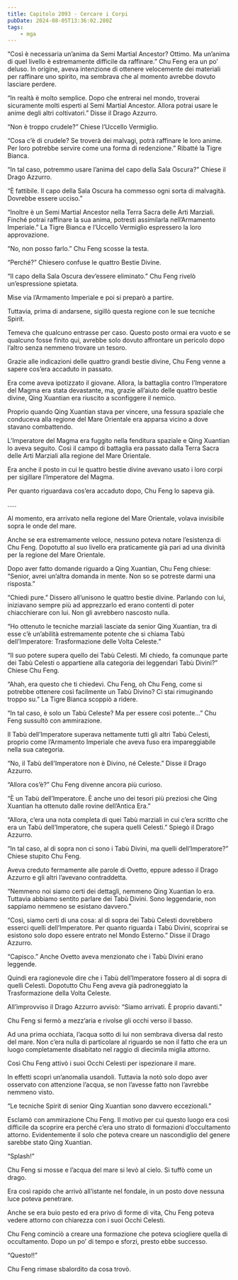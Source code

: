 ```yaml
---
title: Capitolo 2093 - Cercare i Corpi
pubDate: 2024-08-05T13:36:02.280Z
tags:
    - mga
---
```



“Così è necessaria un’anima da Semi Martial Ancestor? Ottimo. Ma un’anima di quel livello è estremamente difficile da raffinare.” Chu Feng era un po’ deluso. In origine, aveva intenzione di ottenere velocemente dei materiali per raffinare uno spirito, ma sembrava che al momento avrebbe dovuto lasciare perdere.

“In realtà è molto semplice. Dopo che entrerai nel mondo, troverai sicuramente molti esperti al Semi Martial Ancestor. Allora potrai usare le anime degli altri coltivatori.” Disse il Drago Azzurro.

“Non è troppo crudele?” Chiese l’Uccello Vermiglio.

“Cosa c’è di crudele? Se troverà dei malvagi, potrà raffinare le loro anime. Per loro potrebbe servire come una forma di redenzione.” Ribatté la Tigre Bianca.

“In tal caso, potremmo usare l’anima del capo della Sala Oscura?” Chiese il Drago Azzurro.

“È fattibile. Il capo della Sala Oscura ha commesso ogni sorta di malvagità. Dovrebbe essere ucciso.”

“Inoltre è un Semi Martial Ancestor nella Terra Sacra delle Arti Marziali. Finché potrai raffinare la sua anima, potresti assimilarla nell’Armamento Imperiale.” La Tigre Bianca e l’Uccello Vermiglio espressero la loro approvazione.

“No, non posso farlo.” Chu Feng scosse la testa.

“Perché?” Chiesero confuse le quattro Bestie Divine.

“Il capo della Sala Oscura dev’essere eliminato.” Chu Feng rivelò un’espressione spietata.

Mise via l’Armamento Imperiale e poi si preparò a partire.

Tuttavia, prima di andarsene, sigillò questa regione con le sue tecniche Spirit.

Temeva che qualcuno entrasse per caso. Questo posto ormai era vuoto e se qualcuno fosse finito qui, avrebbe solo dovuto affrontare un pericolo dopo l’altro senza nemmeno trovare un tesoro.

Grazie alle indicazioni delle quattro grandi bestie divine, Chu Feng venne a sapere cos’era accaduto in passato.

Era come aveva ipotizzato il giovane. Allora, la battaglia contro l’Imperatore del Magma era stata devastante, ma, grazie all’aiuto delle quattro bestie divine, Qing Xuantian era riuscito a sconfiggere il nemico.

Proprio quando Qing Xuantian stava per vincere, una fessura spaziale che conduceva alla regione del Mare Orientale era apparsa vicino a dove stavano combattendo.

L’Imperatore del Magma era fuggito nella fenditura spaziale e Qing Xuantian lo aveva seguito. Così il campo di battaglia era passato dalla Terra Sacra delle Arti Marziali alla regione del Mare Orientale.

Era anche il posto in cui le quattro bestie divine avevano usato i loro corpi per sigillare l’Imperatore del Magma.

Per quanto riguardava cos’era accaduto dopo, Chu Feng lo sapeva già.

…..

Al momento, era arrivato nella regione del Mare Orientale, volava invisibile sopra le onde del mare.

Anche se era estremamente veloce, nessuno poteva notare l’esistenza di Chu Feng. Dopotutto al suo livello era praticamente già pari ad una divinità per la regione del Mare Orientale.

Dopo aver fatto domande riguardo a Qing Xuantian, Chu Feng chiese: “Senior, avrei un’altra domanda in mente. Non so se potreste darmi una risposta.”

“Chiedi pure.” Dissero all’unisono le quattro bestie divine. Parlando con lui, iniziavano sempre più ad apprezzarlo ed erano contenti di poter chiacchierare con lui. Non gli avrebbero nascosto nulla.

“Ho ottenuto le tecniche marziali lasciate da senior Qing Xuantian, tra di esse c’è un’abilità estremamente potente che si chiama Tabù dell’Imperatore: Trasformazione delle Volta Celeste.”

“Il suo potere supera quello dei Tabù Celesti. Mi chiedo, fa comunque parte dei Tabù Celesti o appartiene alla categoria dei leggendari Tabù Divini?” Chiese Chu Feng.

“Ahah, era questo che ti chiedevi. Chu Feng, oh Chu Feng, come si potrebbe ottenere così facilmente un Tabù Divino? Ci stai rimuginando troppo su.” La Tigre Bianca scoppiò a ridere.

“In tal caso, è solo un Tabù Celeste? Ma per essere così potente…” Chu Feng sussultò con ammirazione.

Il Tabù dell’Imperatore superava nettamente tutti gli altri Tabù Celesti, proprio come l’Armamento Imperiale che aveva fuso era impareggiabile nella sua categoria.

“No, il Tabù dell’Imperatore non è Divino, né Celeste.” Disse il Drago Azzurro.

“Allora cos’è?” Chu Feng divenne ancora più curioso.

“È un Tabù dell’Imperatore. È anche uno dei tesori più preziosi che Qing Xuantian ha ottenuto dalle rovine dell’Antica Era.”

“Allora, c’era una nota completa di quei Tabù marziali in cui c’era scritto che era un Tabù dell’Imperatore, che supera quelli Celesti.” Spiegò il Drago Azzurro.

“In tal caso, al di sopra non ci sono i Tabù Divini, ma quelli dell’Imperatore?” Chiese stupito Chu Feng.

Aveva creduto fermamente alle parole di Ovetto, eppure adesso il Drago Azzurro e gli altri l’avevano contraddetta.

“Nemmeno noi siamo certi dei dettagli, nemmeno Qing Xuantian lo era. Tuttavia abbiamo sentito parlare dei Tabù Divini. Sono leggendarie, non sappiamo nemmeno se esistano davvero.”

“Così, siamo certi di una cosa: al di sopra dei Tabù Celesti dovrebbero esserci quelli dell’Imperatore. Per quanto riguarda i Tabù Divini, scoprirai se esistono solo dopo essere entrato nel Mondo Esterno.” Disse il Drago Azzurro.

“Capisco.” Anche Ovetto aveva menzionato che i Tabù Divini erano leggende.

Quindi era ragionevole dire che i Tabù dell’Imperatore fossero al di sopra di quelli Celesti. Dopotutto Chu Feng aveva già padroneggiato la Trasformazione della Volta Celeste.

All’improvviso il Drago Azzurro avvisò: “Siamo arrivati. È proprio davanti.”

Chu Feng si fermò a mezz’aria e rivolse gli occhi verso il basso.

Ad una prima occhiata, l’acqua sotto di lui non sembrava diversa dal resto del mare. Non c’era nulla di particolare al riguardo se non il fatto che era un luogo completamente disabitato nel raggio di diecimila miglia attorno.

Così Chu Feng attivò i suoi Occhi Celesti per ispezionare il mare.

In effetti scoprì un’anomalia usandoli. Tuttavia la notò solo dopo aver osservato con attenzione l’acqua, se non l’avesse fatto non l’avrebbe nemmeno visto.

“Le tecniche Spirit di senior Qing Xuantian sono davvero eccezionali.”

Esclamò con ammirazione Chu Feng. Il motivo per cui questo luogo era così difficile da scoprire era perché c’era uno strato di formazioni d’occultamento attorno. Evidentemente il solo che poteva creare un nascondiglio del genere sarebbe stato Qing Xuantian.

“Splash!”

Chu Feng si mosse e l’acqua del mare si levò al cielo. Si tuffò come un drago.

Era così rapido che arrivò all’istante nel fondale, in un posto dove nessuna luce poteva penetrare.

Anche se era buio pesto ed era privo di forme di vita, Chu Feng poteva vedere attorno con chiarezza con i suoi Occhi Celesti.

Chu Feng cominciò a creare una formazione che poteva sciogliere quella di occultamento. Dopo un po’ di tempo e sforzi, presto ebbe successo.

“Questo!!”

Chu Feng rimase sbalordito da cosa trovò.


